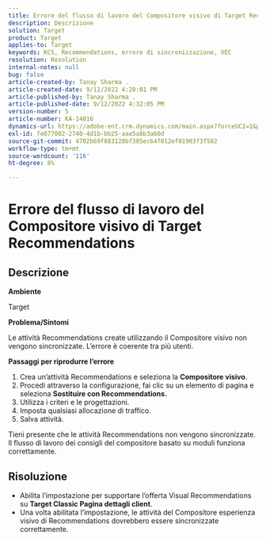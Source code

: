 ```yaml
---
title: Errore del flusso di lavoro del Compositore visivo di Target Recommendations
description: Descrizione
solution: Target
product: Target
applies-to: Target
keywords: KCS, Recommendations, errore di sincronizzazione, VEC
resolution: Resolution
internal-notes: null
bug: false
article-created-by: Tanay Sharma .
article-created-date: 9/12/2022 4:28:01 PM
article-published-by: Tanay Sharma .
article-published-date: 9/12/2022 4:32:05 PM
version-number: 5
article-number: KA-14016
dynamics-url: https://adobe-ent.crm.dynamics.com/main.aspx?forceUCI=1&pagetype=entityrecord&etn=knowledgearticle&id=4bbfbbd8-b732-ed11-9db1-002248086735
exl-id: fe077002-2740-4d1b-bb25-aae5a8b3a66d
source-git-commit: 4702b69f883128bf305ec64f012ef01903f3f582
workflow-type: tm+mt
source-wordcount: '116'
ht-degree: 8%

---
```


# Errore del flusso di lavoro del Compositore visivo di Target Recommendations

## Descrizione


<b>Ambiente</b>

Target



<b>Problema/Sintomi</b>

Le attività Recommendations create utilizzando il Compositore visivo non vengono sincronizzate. L’errore è coerente tra più utenti.

<b>Passaggi per riprodurre l’errore</b>

1. Crea un’attività Recommendations e seleziona la <b>Compositore visivo</b>.
2. Procedi attraverso la configurazione, fai clic su un elemento di pagina e seleziona <b>Sostituire con Recommendations.</b>
3. Utilizza i criteri e le progettazioni.
4. Imposta qualsiasi allocazione di traffico.
5. Salva attività.




Tieni presente che le attività Recommendations non vengono sincronizzate. Il flusso di lavoro dei consigli del compositore basato su moduli funziona correttamente.


## Risoluzione


- Abilita l’impostazione per supportare l’offerta Visual Recommendations su <b>Target Classic </b> <b>Pagina dettagli client</b>.
- Una volta abilitata l’impostazione, le attività del Compositore esperienza visivo di Recommendations dovrebbero essere sincronizzate correttamente.
